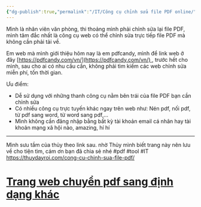 ```yaml
---
{"dg-publish":true,"permalink":"/IT/Công cụ chỉnh sửa file PDF online/","dgPassFrontmatter":true,"noteIcon":"2","created":"2024-01-11T15:02:37.384+07:00","updated":"2024-01-11T15:46:33.393+07:00"}
---
```


Mình là nhân viên văn phòng, thi thoảng mình phải chỉnh sửa lại file PDF, mình tâm đắc nhất là công cụ web có thể chỉnh sửa trực tiếp file PDF mà không cần phải tải về.

Em web mà mình giới thiệu hôm nay là em pdfcandy, mình để link web ở đây [https://pdfcandy.com/vn/](https://pdfcandy.com/vn/) , trước hết cho mình, sau cho ai có nhu cầu cần, không phải tìm kiếm các web chỉnh sửa miễn phí, tốn thời gian.

Ưu điểm:

- Dễ sử dụng với những thanh công cụ nằm bên trái của file PDF bạn cần chỉnh sửa
- Có nhiều công cụ trực tuyến khác ngay trên web như: Nén pdf, nối pdf, từ pdf sang word, từ word sang pdf,…
- Mình không cần đăng nhập bằng bất kỳ tài khoản email cá nhân hay tài khoản mạng xã hội nào, amazing, hí hí
---
Mình sưu tầm của thủy theo link sau. nhờ Thủy mình biết trang này nên lưu về cho tiện tìm, cám ơn bạn đã chia sẻ nhé
#pdf #tool #IT 
https://thuydayroi.com/cong-cu-chinh-sua-file-pdf/
# [Trang web chuyển pdf sang định dạng khác](https://pdfcandy.com/vn/)